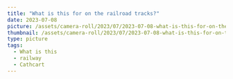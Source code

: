 ```yaml
---
title: "What is this for on the railroad tracks?"
date: 2023-07-08
picture: /assets/camera-roll/2023/07/2023-07-08-what-is-this-for-on-the-railroad-tracks/20230709_022816814_iOS.jpg
thumbnail: /assets/camera-roll/2023/07/2023-07-08-what-is-this-for-on-the-railroad-tracks/20230709_022816814_iOS-thumbnail.jpg
type: picture
tags:
  - What is this
  - railway
  - Cathcart
---
```

